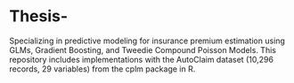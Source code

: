 # Thesis-
Specializing in predictive modeling for insurance premium estimation using GLMs, Gradient Boosting, and Tweedie Compound Poisson Models. This repository includes implementations with the AutoClaim dataset (10,296 records, 29 variables) from the cplm package in R.

